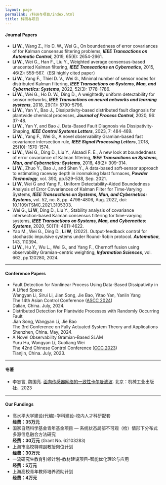 ```yaml
---
layout: page
permalink: /科研与项目/index.html
title: 科研与项目
---
```


#### Journal Papers

- **Li W.**, Wang Z., Ho D. W., Wei G., On boundedness of error covariances of for Kalman consensus filtering problems, ***IEEE Transactions on Automatic Control***, 2019, 65(6): 2654-2661.
- **Li W.**, Wei G., Han F., Liu Y., Weighted average consensus-based unscented Kalman filtering, ***IEEE Transactions on Cybernetics***, 2015, 46(2): 558-567.（ESI highly cited paper）
- **Li W.**, Yang F., Thiel D. V., Wei G., Minimal number of sensor nodes for distributed Kalman filtering, ***IEEE Transactions on Systems, Man, and Cybernetics: Systems***, 2022, 52(3): 1778–1786.
- **Li W.**, Wei G., Ho D. W., Ding D., A weightedly uniform detectability for sensor networks, ***IEEE Transactions on neural networks and learning systems***, 2018, 29(11): 5790-5796.
- **Li W.**, Yan Y., Bao J., Dissipativity-based distributed fault diagnosis for plantwide chemical processes, ***Journal of Process Control***, 2020, 96: 37-48.
- **Li W.**, Yan Y, and Bao J, Data-Based Fault Diagnosis via Dissipativity-Shaping, ***IEEE Control Systems Letters***, 2023, 7: 484-489.
- **Li W.**, Yang F., Wei G., A novel observability Gramian-based fast covariance intersection rule, ***IEEE Signal Processing Letters***, 2018, 25(10): 1570-1574.
- **Li W.**, Wei G., Ding D., Liu Y., Alsaadi F. E., A new look at boundedness of error covariance of Kalman filtering, ***IEEE Transactions on Systems, Man, and Cybernetics: Systems***, 2018, 48(2): 309-314.
- **Li W.**, Zhuo Y., Bao J., and Shen Y., A data-based soft-sensor approach to estimating raceway depth in ironmaking blast furnaces, ***Powder Technology***, vol. 390, pp.529–538, Sep. 2021.
- **Li W**, Wei G and Yang F., Uniform Detectability-Aided Boundedness Analysis of Error Covariances of Kalman Filter for Time-Varying Systems, ***IEEE Transactions on Systems, Man, and Cybernetics: Systems***, vol. 52, no. 8, pp. 4798-4806, Aug. 2022, doi: 10.1109/TSMC.2021.3105303. 
- Wei G., **Li W**, Ding D., Liu Y., Stability analysis of covariance intersection-based Kalman consensus filtering for time-varying systems, ***IEEE Transactions on Systems, Man, and Cybernetics: Systems***, 2020, 50(11): 4611-4622. 
- Yao M., Wei G., Ding D., **Li W**, (2022). Output-feedback control for stochastic impulsive systems under Round-Robin protocol. ***Automatica***, 143, 110394.
- **Li W.**, Hu Y., Wu L., Wei G., and Yang F., Chernoff fusion using observability Gramian-centric weighting, ***Information Sciences***, vol. 662, pp.120280, 2024.

---

#### Conference Papers

- Fault Detection for Nonlinear Process Using Data-Based Dissipativity in A Lifted Space<br> Wangyan Li, Sirui Li, Jian Song, Jie Bao, Yitao Yan, Yanlin Yang<br>The 14th Asian Control Conference ([ASCC 2024](https://ascc2024.dlut.edu.cn/Meeting/Default/Index_En?mid=b33811d2-a470-436f-9ad8-ca998c03a35d&page=1))<br>Dalian, China. July, 2024.
- Distributed Detection for Plantwide Processes with Randomly Occurring Fault<br>Jian Song, Wangyan Li, Jie Bao<br>The 3rd Conference on Fully Actuated System Theory and Applications<br>Shenzhen, China. May, 2024.
- A Novel Observability Gramian-Based SLAM<br> Yuru Hu, Wangyan Li, Guoliang Wei<br>The 42nd Chinese Control Conference ([CCC 2023](https://ccc2023.nankai.edu.cn/))<br>Tianjin, China. July, 2023.

---

#### 专著

- 李忘言, 魏国亮. [面向传感器网络的一致性卡尔曼滤波](https://item.jd.com/10085841806590.html). 北京：机械工业出版社，2023

---

#### Our Fundings

- 高水平大学建设(代编)-学科建设-校内人才科研配套<br>**经费：35万元**
- 国家自然科学基金青年基金项目 — 系统状态局部不可观（检）情形下分布式多源信息融合方法研究<br>**经费：30万元** (Grant No. 62103283)
- 上海市高校特聘副教授岗位计划<br>**经费：30万元**
- 一流研究生教育引领计划-教材建设项目-智能优化理论与应用<br>**经费：5万元**
- 上海高校青年教师培养资助计划<br>**经费：4万元**

